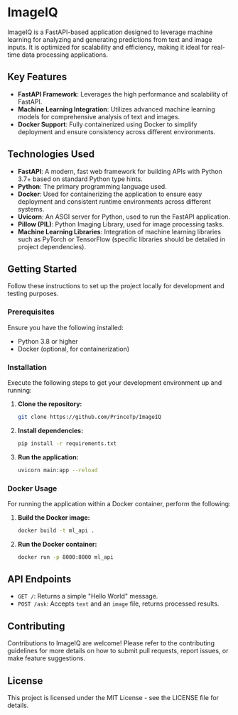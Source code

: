 # ImageIQ

ImageIQ is a FastAPI-based application designed to leverage machine learning for analyzing and generating predictions from text and image inputs. It is optimized for scalability and efficiency, making it ideal for real-time data processing applications.

## Key Features

- **FastAPI Framework**: Leverages the high performance and scalability of FastAPI.
- **Machine Learning Integration**: Utilizes advanced machine learning models for comprehensive analysis of text and images.
- **Docker Support**: Fully containerized using Docker to simplify deployment and ensure consistency across different environments.

## Technologies Used

- **FastAPI**: A modern, fast web framework for building APIs with Python 3.7+ based on standard Python type hints.
- **Python**: The primary programming language used.
- **Docker**: Used for containerizing the application to ensure easy deployment and consistent runtime environments across different systems.
- **Uvicorn**: An ASGI server for Python, used to run the FastAPI application.
- **Pillow (PIL)**: Python Imaging Library, used for image processing tasks.
- **Machine Learning Libraries**: Integration of machine learning libraries such as PyTorch or TensorFlow (specific libraries should be detailed in project dependencies).

## Getting Started

Follow these instructions to set up the project locally for development and testing purposes.

### Prerequisites

Ensure you have the following installed:
- Python 3.8 or higher
- Docker (optional, for containerization)

### Installation

Execute the following steps to get your development environment up and running:

1. **Clone the repository:**
   ```bash
   git clone https://github.com/PrinceTp/ImageIQ
   ```
2. **Install dependencies:**
   ```bash
   pip install -r requirements.txt
   ```
3. **Run the application:**
   ```bash
   uvicorn main:app --reload
   ```

### Docker Usage

For running the application within a Docker container, perform the following:

1. **Build the Docker image:**
   ```bash
   docker build -t ml_api .
   ```
2. **Run the Docker container:**
   ```bash
   docker run -p 8000:8000 ml_api
   ```

## API Endpoints

- `GET /`: Returns a simple "Hello World" message.
- `POST /ask`: Accepts `text` and an `image` file, returns processed results.

## Contributing

Contributions to ImageIQ are welcome! Please refer to the contributing guidelines for more details on how to submit pull requests, report issues, or make feature suggestions.

## License

This project is licensed under the MIT License - see the LICENSE file for details.
